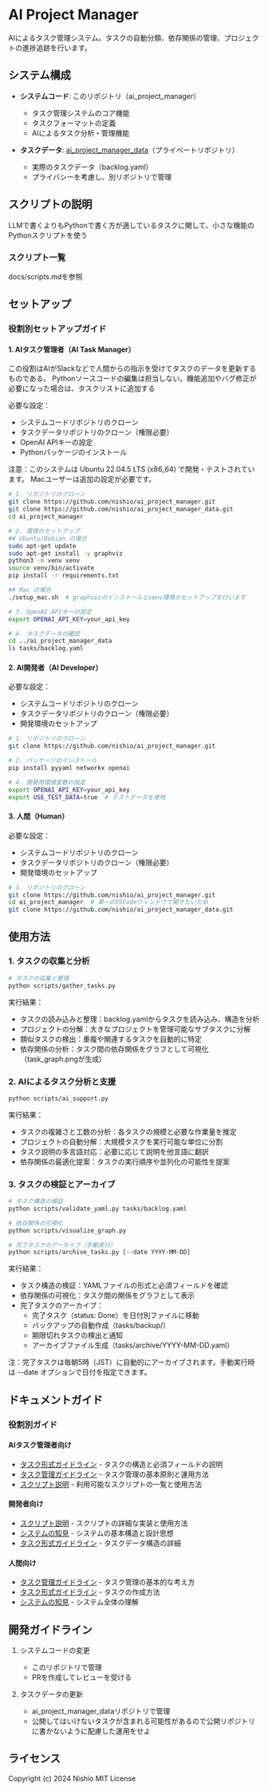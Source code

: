 # AI Project Manager

AIによるタスク管理システム。タスクの自動分類、依存関係の管理、プロジェクトの進捗追跡を行います。

## システム構成

- **システムコード**: このリポジトリ（ai_project_manager）
  - タスク管理システムのコア機能
  - タスクフォーマットの定義
  - AIによるタスク分析・管理機能

- **タスクデータ**: [ai_project_manager_data](https://github.com/nishio/ai_project_manager_data)（プライベートリポジトリ）
  - 実際のタスクデータ（backlog.yaml）
  - プライバシーを考慮し、別リポジトリで管理

## スクリプトの説明

LLMで書くよりもPythonで書く方が適しているタスクに関して、小さな機能のPythonスクリプトを使う

### スクリプト一覧
docs/scripts.mdを参照

## セットアップ

### 役割別セットアップガイド

#### 1. AIタスク管理者（AI Task Manager）

この役割はAIがSlackなどで人間からの指示を受けてタスクのデータを更新するものである。
Pythonソースコードの編集は担当しない。機能追加やバグ修正が必要になった場合は、タスクリストに追加する

必要な設定：
- システムコードリポジトリのクローン
- タスクデータリポジトリのクローン（権限必要）
- OpenAI APIキーの設定
- Pythonパッケージのインストール

注意：このシステムは Ubuntu 22.04.5 LTS (x86_64) で開発・テストされています。
Macユーザーは追加の設定が必要です。

```bash
# 1. リポジトリのクローン
git clone https://github.com/nishio/ai_project_manager.git
git clone https://github.com/nishio/ai_project_manager_data.git
cd ai_project_manager

# 2. 環境のセットアップ
## Ubuntu/Debian の場合
sudo apt-get update
sudo apt-get install -y graphviz
python3 -m venv venv
source venv/bin/activate
pip install -r requirements.txt

## Mac の場合
./setup_mac.sh  # graphvizのインストールとvenv環境のセットアップを行います

# 3. OpenAI APIキーの設定
export OPENAI_API_KEY=your_api_key

# 4. タスクデータの確認
cd ../ai_project_manager_data
ls tasks/backlog.yaml
```

#### 2. AI開発者（AI Developer）
必要な設定：
- システムコードリポジトリのクローン
- タスクデータリポジトリのクローン（権限必要）
- 開発環境のセットアップ

```bash
# 1. リポジトリのクローン
git clone https://github.com/nishio/ai_project_manager.git

# 2. パッケージのインストール
pip install pyyaml networkx openai

# 4. 開発用環境変数の設定
export OPENAI_API_KEY=your_api_key
export USE_TEST_DATA=true  # テストデータを使用
```

#### 3. 人間（Human）
必要な設定：
- システムコードリポジトリのクローン
- タスクデータリポジトリのクローン（権限必要）
- 開発環境のセットアップ

```bash
# 1. リポジトリのクローン
git clone https://github.com/nishio/ai_project_manager.git
cd ai_project_manager  # 単一のVSCodeウィンドウで開きたいため
git clone https://github.com/nishio/ai_project_manager_data.git
```

## 使用方法

### 1. タスクの収集と分析
```bash
# タスクの収集と整理
python scripts/gather_tasks.py
```
実行結果：
- タスクの読み込みと整理：backlog.yamlからタスクを読み込み、構造を分析
- プロジェクトの分解：大きなプロジェクトを管理可能なサブタスクに分解
- 類似タスクの検出：重複や関連するタスクを自動的に特定
- 依存関係の分析：タスク間の依存関係をグラフとして可視化（task_graph.pngが生成）

### 2. AIによるタスク分析と支援
```bash
python scripts/ai_support.py
```
実行結果：
- タスクの複雑さと工数の分析：各タスクの規模と必要な作業量を推定
- プロジェクトの自動分解：大規模タスクを実行可能な単位に分割
- タスク説明の多言語対応：必要に応じて説明を他言語に翻訳
- 依存関係の最適化提案：タスクの実行順序や並列化の可能性を提案

### 3. タスクの検証とアーカイブ
```bash
# タスク構造の検証
python scripts/validate_yaml.py tasks/backlog.yaml

# 依存関係の可視化
python scripts/visualize_graph.py

# 完了タスクのアーカイブ（手動実行）
python scripts/archive_tasks.py [--date YYYY-MM-DD]
```
実行結果：
- タスク構造の検証：YAMLファイルの形式と必須フィールドを確認
- 依存関係の可視化：タスク間の関係をグラフとして表示
- 完了タスクのアーカイブ：
  - 完了タスク（status: Done）を日付別ファイルに移動
  - バックアップの自動作成（tasks/backup/）
  - 期限切れタスクの検出と通知
  - アーカイブファイル生成（tasks/archive/YYYY-MM-DD.yaml）

注：完了タスクは毎朝5時（JST）に自動的にアーカイブされます。手動実行時は --date オプションで日付を指定できます。

## ドキュメントガイド

### 役割別ガイド

#### AIタスク管理者向け
- [タスク形式ガイドライン](docs/task_format.md) - タスクの構造と必須フィールドの説明
- [タスク管理ガイドライン](docs/task_management.md) - タスク管理の基本原則と運用方法
- [スクリプト説明](docs/scripts.md) - 利用可能なスクリプトの一覧と使用方法

#### 開発者向け
- [スクリプト説明](docs/scripts.md) - スクリプトの詳細な実装と使用方法
- [システムの知見](docs/knowledge_base.md) - システムの基本構造と設計思想
- [タスク形式ガイドライン](docs/task_format.md) - タスクデータ構造の詳細

#### 人間向け
- [タスク管理ガイドライン](docs/task_management.md) - タスク管理の基本的な考え方
- [タスク形式ガイドライン](docs/task_format.md) - タスクの作成方法
- [システムの知見](docs/knowledge_base.md) - システム全体の理解

## 開発ガイドライン

1. システムコードの変更
   - このリポジトリで管理
   - PRを作成してレビューを受ける

2. タスクデータの更新
   - ai_project_manager_dataリポジトリで管理
   - 公開してはいけないタスクが含まれる可能性があるので公開リポジトリに書かないように配慮した運用をせよ

## ライセンス

Copyright (c) 2024 Nishio
MIT License
